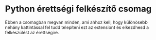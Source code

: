 # Python érettségi felkészítő csomag

Ebben a csomagban megvan minden, ami ahhoz kell, hogy különösebb néhány kattintással fel tudd telepíteni ezt az extensiont és elkezdhesd a felkészülést az érettségire.
